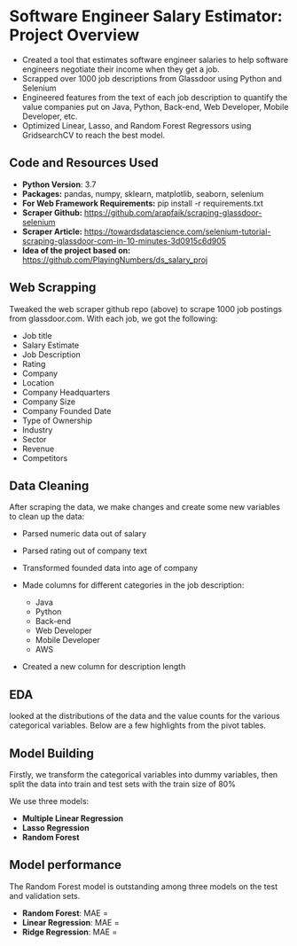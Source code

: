 # Software Engineer Salary Estimator: Project Overview
* Created a tool that estimates software engineer salaries to help software engineers negotiate their income when they get a job.
* Scrapped over 1000 job descriptions from Glassdoor using Python and Selenium
* Engineered features from the text of each job description to quantify the value companies put on Java, Python, Back-end, Web Developer, Mobile Developer, etc.
* Optimized Linear, Lasso, and Random Forest Regressors using GridsearchCV to reach the best model.
## Code and Resources Used

* **Python Version**: 3.7
* **Packages:** pandas, numpy, sklearn, matplotlib, seaborn, selenium
* **For Web Framework Requirements:** pip install -r requirements.txt
* **Scraper Github:** https://github.com/arapfaik/scraping-glassdoor-selenium
* **Scraper Article:** https://towardsdatascience.com/selenium-tutorial-scraping-glassdoor-com-in-10-minutes-3d0915c6d905
* **Idea of the project based on:** https://github.com/PlayingNumbers/ds_salary_proj

## Web Scrapping

Tweaked the web scraper github repo (above) to scrape 1000 job postings from glassdoor.com. With each job, we got the following:

* Job title
* Salary Estimate
* Job Description
* Rating
* Company
* Location
* Company Headquarters
* Company Size
* Company Founded Date
* Type of Ownership
* Industry
* Sector
* Revenue
* Competitors

## Data Cleaning

After scraping the data, we make changes and create some new variables to clean up the data:

* Parsed numeric data out of salary
* Parsed rating out of company text
* Transformed founded data into age of company
* Made columns for different categories in the job description:
  * Java
  * Python
  * Back-end
  * Web Developer
  * Mobile Developer
  * AWS

* Created a new column for description length

## EDA

looked at the distributions of the data and the value counts for the various categorical variables. Below are a few highlights from the pivot tables.

## Model Building

Firstly, we transform the categorical variables into dummy variables, then split the data into train and test sets with the train size of 80%

We use three models:

* **Multiple Linear Regression**
* **Lasso Regression**
* **Random Forest**

## Model performance

The Random Forest model is outstanding among three models on the test and validation sets.

* **Random Forest**: MAE = 
* **Linear Regression**: MAE = 
* **Ridge Regression**: MAE = 

